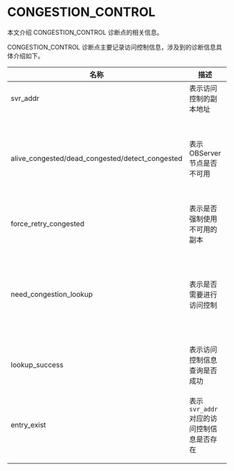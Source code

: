 # CONGESTION_CONTROL

本文介绍 CONGESTION_CONTROL 诊断点的相关信息。

CONGESTION_CONTROL 诊断点主要记录访问控制信息，涉及到的诊断信息具体介绍如下。

| 名称    | 描述     | 备注      |
|---------|----------|----------|
| svr_addr | 表示访问控制的副本地址  |   /  |
| alive_congested/dead_congested/detect_congested | 表示 OBServer 节点是否不可用 | 值为 true 时，表示 OBServer 节点不可用，会触发重试，重新进行 OBServer 节点选取。当取值为 false 时，不会打印该诊断信息。 |
| force_retry_congested | 表示是否强制使用不可用的副本  | 输出为 true 时表示忽略 OBServer 节点不可用，强制建连。 |
| need_congestion_lookup | 表示是否需要进行访问控制 | 为 true 时表示无需进行访问控制。某些特殊路由不需要进行访问控制，比如：使用指定 IP 路由指定 127.0.0.1 以及二次路由至分布式事务协调者。
| lookup_success  | 表示访问控制信息查询是否成功 | 若其值为 false 则表示查询失败，失败则会断连。值为 true 时也会输出。 |
| entry_exist  | 表示 `svr_addr` 对应的访问控制信息是否存在 | 值为 false 时表示对应的黑白名单信息不存在，ODP 默认该 OBServer 节点状态为 `DEAD_CONGESTED`，会触发重试。 |
